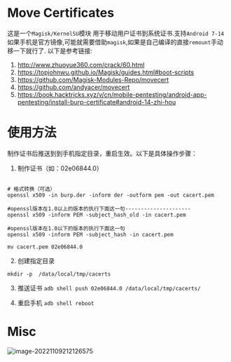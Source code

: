 # Move Certificates
这是一个`Magisk/KernelSU`模块 用于移动用户证书到系统证书.支持`Android 7-14`
如果手机是官方镜像,可能就需要借助`magisk`,如果是自己编译的直接`remount`手动移一下就行了.
以下是参考链接:
1. http://www.zhuoyue360.com/crack/60.html
2. https://topjohnwu.github.io/Magisk/guides.html#boot-scripts
3. https://github.com/Magisk-Modules-Repo/movecert
4. https://github.com/andyacer/movecert
5. https://book.hacktricks.xyz/v/cn/mobile-pentesting/android-app-pentesting/install-burp-certificate#android-14-zhi-hou 

# 使用方法

制作证书后推送到到手机指定目录，重启生效。以下是具体操作步骤：

1. 制作证书（如：02e06844.0）
```shell

# 格式转换（可选）
openssl x509 -in burp.der -inform der -outform pem -out cacert.pem

#openssl版本在1.0以上的版本的执行下面这一句---------------------
openssl x509 -inform PEM -subject_hash_old -in cacert.pem

#openssl版本在1.0以下的版本的执行下面这一句
openssl x509 -inform PEM -subject_hash -in cacert.pem

mv cacert.pem 02e06844.0

```
2. 创建指定目录
```shell
mkdir -p  /data/local/tmp/cacerts
```
3. 推送证书
   `adb shell push 02e06844.0 /data/local/tmp/cacerts/`

5. 重启手机
   `adb shell reboot`

# Misc

![image-20221109212126575](README.assets/image-20221109212126575.png)
